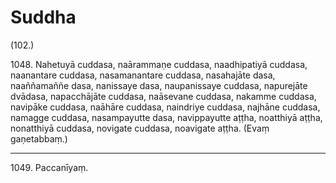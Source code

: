 

# Suddha






(102.)

1048\. Nahetuyā cuddasa, naārammaṇe cuddasa, naadhipatiyā cuddasa, naanantare cuddasa, nasamanantare cuddasa, nasahajāte dasa, naaññamaññe dasa, nanissaye dasa, naupanissaye cuddasa, napurejāte dvādasa, napacchājāte cuddasa, naāsevane cuddasa, nakamme cuddasa, navipāke cuddasa, naāhāre cuddasa, naindriye cuddasa, najhāne cuddasa, namagge cuddasa, nasampayutte dasa, navippayutte aṭṭha, noatthiyā aṭṭha, nonatthiyā cuddasa, novigate cuddasa, noavigate aṭṭha. (Evaṃ gaṇetabbaṃ.)

---

1049\. Paccanīyaṃ.





